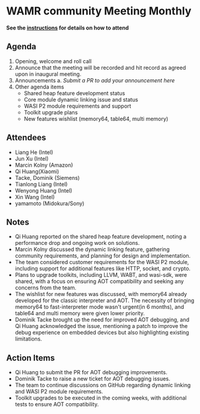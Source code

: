 # WAMR community Meeting Monthly

**See the [instructions](./README.md) for details on how to attend**

## Agenda

1. Opening, welcome and roll call
2. Announce that the meeting will be recorded and hit record as agreed upon in inaugural meeting.
3. Announcements
   a. _Submit a PR to add your announcement here_
4. Other agenda items
   - Shared heap feature development status
   - Core module dynamic linking issue and status
   - WASI P2 module requirements and support
   - Toolkit upgrade plans
   - New features wishlist (memory64, table64, multi memory)

## Attendees

- Liang He (Intel)
- Jun Xu (Intel)
- Marcin Kolny (Amazon)
- Qi Huang(Xiaomi)
- Tacke, Dominik (Siemens)
- Tianlong Liang (Intel)
- Wenyong Huang (Intel)
- Xin Wang (Intel)
- yamamoto (Midokura/Sony)

## Notes

- Qi Huang reported on the shared heap feature development, noting a performance drop and ongoing work on solutions.
- Marcin Kolny discussed the dynamic linking feature, gathering community requirements, and planning for design and implementation.
- The team considered customer requirements for the WASI P2 module, including support for additional features like HTTP, socket, and crypto.
- Plans to upgrade toolkits, including LLVM, WABT, and wasi-sdk, were shared, with a focus on ensuring AOT compatibility and seeking any concerns from the team.
- The wishlist for new features was discussed, with memory64 already developed for the classic interpreter and AOT. The necessity of bringing memory64 to fast-interpreter mode wasn't urgent(in 6 months), and table64 and multi memory were given lower priority.
- Dominik Tacke brought up the need for improved AOT debugging, and Qi Huang acknowledged the issue, mentioning a patch to improve the debug experience on embedded devices but also highlighting existing limitations.

## Action Items

- Qi Huang to submit the PR for AOT debugging improvements.
- Dominik Tacke to raise a new ticket for AOT debugging issues.
- The team to continue discussions on GitHub regarding dynamic linking and WASI P2 module requirements.
- Toolkit upgrades to be executed in the coming weeks, with additional tests to ensure AOT compatibility.
